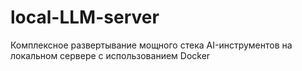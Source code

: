 # local-LLM-server
Комплексное развертывание мощного стека AI-инструментов на локальном сервере с использованием Docker
